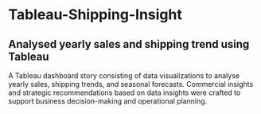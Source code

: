 # Tableau-Shipping-Insight
## Analysed yearly sales and shipping trend using Tableau
A Tableau dashboard story consisting of data visualizations to analyse yearly sales, shipping trends, and seasonal forecasts. 
Commercial insights and strategic recommendations based on data insights were crafted to support business decision-making and operational planning.
